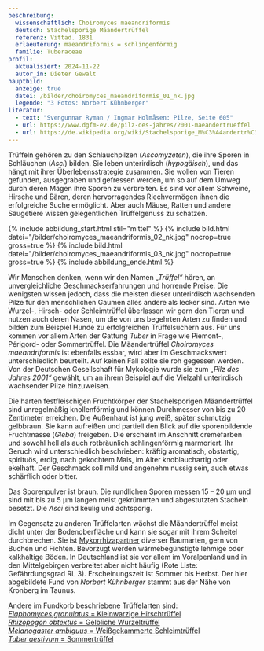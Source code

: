 ```yaml
---
beschreibung:
  wissenschaftlich: Choiromyces maeandriformis
  deutsch: Stachelsporige Mäandertrüffel
  referenz: Vittad. 1831
  erlaeuterung: maeandriformis = schlingenförmig
  familie: Tuberaceae
profil:
  aktualisiert: 2024-11-22
  autor_in: Dieter Gewalt
hauptbild:
  anzeige: true
  datei: /bilder/choiromyces_maeandriformis_01_nk.jpg
  legende: "3 Fotos: Norbert Kühnberger"
literatur:
  - text: "Svengunnar Ryman / Ingmar Holmåsen: Pilze, Seite 605"
  - url: https://www.dgfm-ev.de/pilz-des-jahres/2001-maeandertrueffel
  - url: https://de.wikipedia.org/wiki/Stachelsporige_M%C3%A4andertr%C3%BCffel
---
```

Trüffeln gehören zu den Schlauchpilzen (*Ascomyzeten*), die ihre Sporen in Schläuchen (*Asci*) bilden. Sie leben unterirdisch (*hypogäisch*), und das hängt mit ihrer Überlebensstrategie zusammen. Sie wollen von Tieren gefunden, ausgegraben und gefressen werden, um so auf dem Umweg durch deren Mägen ihre Sporen zu verbreiten. Es sind vor allem Schweine, Hirsche und Bären, deren hervorragendes Riechvermögen ihnen die erfolgreiche Suche ermöglicht. Aber auch Mäuse, Ratten und andere Säugetiere wissen gelegentlichen Trüffelgenuss zu schätzen.

{% include abbildung_start.html stil="mittel" %}
{% include bild.html datei="/bilder/choiromyces_maeandriformis_02_nk.jpg" nocrop=true gross=true %}
{% include bild.html datei="/bilder/choiromyces_maeandriformis_03_nk.jpg" nocrop=true gross=true %}
{% include abbildung_ende.html %}

Wir Menschen denken, wenn wir den Namen *„Trüffel“* hören, an unvergleichliche Geschmackserfahrungen und horrende Preise. Die wenigsten wissen jedoch, dass die meisten dieser unterirdisch wachsenden Pilze für den menschlichen Gaumen alles andere als lecker sind. Arten wie Wurzel-, Hirsch- oder Schleimtrüffel überlassen wir gern den Tieren und nutzen auch deren Nasen, um die von uns begehrten Arten zu finden und bilden zum Beispiel Hunde zu erfolgreichen Trüffelsuchern aus. Für uns kommen vor allem Arten der Gattung *Tuber* in Frage wie Piemont-, Périgord- oder Sommertrüffel. Die Mäandertrüffel *Choiromyces maeandriformis* ist ebenfalls essbar, wird aber im Geschmackswert unterschiedlich beurteilt. Auf keinen Fall sollte sie roh gegessen werden. Von der Deutschen Gesellschaft für Mykologie wurde sie zum *„Pilz des Jahres 2001“* gewählt, um an ihrem Beispiel auf die Vielzahl unterirdisch wachsender Pilze hinzuweisen.

Die harten festfleischigen Fruchtkörper der Stachelsporigen Mäandertrüffel sind unregelmäßig knollenförmig und können Durchmesser von bis zu 20 Zentimeter erreichen. Die Außenhaut ist jung weiß, später schmutzig gelbbraun. Sie kann aufreißen und partiell den Blick auf die sporenbildende Fruchtmasse (*Gleba*) freigeben. Die erscheint im Anschnitt cremefarben und sowohl hell als auch rotbräunlich schlingenförmig marmoriert. Ihr Geruch wird unterschiedlich beschrieben: kräftig aromatisch, obstartig, spirituös, erdig, nach gekochtem Mais, im Alter knoblauchartig oder ekelhaft. Der Geschmack soll mild und angenehm nussig sein, auch etwas schärflich oder bitter.

Das Sporenpulver ist braun. Die rundlichen Sporen messen 15 – 20 µm und sind mit bis zu 5 µm langen meist gekrümmten und abgestutzten Stacheln besetzt. Die *Asci* sind keulig und achtsporig.

Im Gegensatz zu anderen Trüffelarten wächst die Mäandertrüffel meist dicht unter der Bodenoberfläche und kann sie sogar mit ihrem Scheitel durchbrechen. Sie ist [Mykorrhizapartner](Mykorrhiza "Glossar") diverser Baumarten, gern von Buchen und Fichten. Bevorzugt werden wärmebegünstigte lehmige oder kalkhaltige Böden. In Deutschland ist sie vor allem im Voralpenland und in den Mittelgebirgen verbreitet aber nicht häufig (Rote Liste: Gefährdungsgrad RL 3). Erscheinungszeit ist Sommer bis Herbst. Der hier abgebildete Fund von *Norbert Kühnberger* stammt aus der Nähe von Kronberg im Taunus. 

Andere im Fundkorb beschriebene Trüffelarten sind:  
[*Elaphomyces granulatus* = Kleinwarzige Hirschtrüffel](/pilze/elaphomyces-granulatus-kleinwarzige-hirschtrüffel)  
[*Rhizopogon obtextus* = Gelbliche Wurzeltrüffel](/pilze/rhizopogon-obtextus-gelbliche-wurzeltrüffel)  
[*Melanogaster ambiguus* = Weißgekammerte Schleimtrüffel](/pilze/melanogaster-ambiguus-weißgekammerte-schleimtrüffel)  
[*Tuber aestivum* = Sommertrüffel](/pilze/tuber-aestivum-sommertrüffel)
